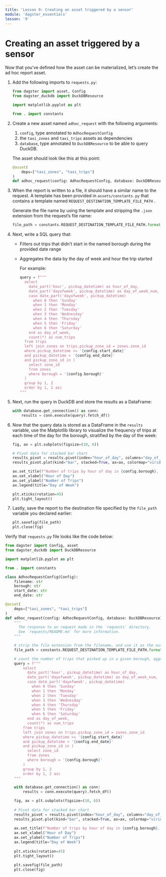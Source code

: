 ```yaml
---
title: 'Lesson 9: Creating an asset triggered by a sensor'
module: 'dagster_essentials'
lesson: '9'
---
```


# Creating an asset triggered by a sensor

Now that you’ve defined how the asset can be materialized, let’s create the ad hoc report asset.

1. Add the following imports to `requests.py`:

   ```python
   from dagster import asset, Config
   from dagster_duckdb import DuckDBResource

   import matplotlib.pyplot as plt

   from . import constants
   ```

2. Create a new asset named `adhoc_request` with the following arguments:

   1. `config`, type annotated to `AdhocRequestConfig`
   2. the `taxi_zones` and `taxi_trips` assets as dependencies
   3. `database`, type annotated to `DuckDBResource` to be able to query DuckDB.

   The asset should look like this at this point:

   ```python
   @asset(
       deps=["taxi_zones", "taxi_trips"]
   )
   def adhoc_request(config: AdhocRequestConfig, database: DuckDBResource) -> None:
   ```

3. When the report is written to a file, it should have a similar name to the request. A template has been provided in `assets/constants.py` that contains a template named `REQUEST_DESTINATION_TEMPLATE_FILE_PATH` .

   Generate the file name by using the template and stripping the `.json` extension from the request’s file name:

   ```python
   file_path = constants.REQUEST_DESTINATION_TEMPLATE_FILE_PATH.format(config.filename.split('.')[0])
   ```

4. Next, write a SQL query that:

   - Filters out trips that didn’t start in the named borough during the provided date range
   - Aggregates the data by the day of week and hour the trip started

     For example:

     ```python
     query = f"""
       select
         date_part('hour', pickup_datetime) as hour_of_day,
         date_part('dayofweek', pickup_datetime) as day_of_week_num,
         case date_part('dayofweek', pickup_datetime)
           when 0 then 'Sunday'
           when 1 then 'Monday'
           when 2 then 'Tuesday'
           when 3 then 'Wednesday'
           when 4 then 'Thursday'
           when 5 then 'Friday'
           when 6 then 'Saturday'
         end as day_of_week,
         count(*) as num_trips
       from trips
       left join zones on trips.pickup_zone_id = zones.zone_id
       where pickup_datetime >= '{config.start_date}'
       and pickup_datetime < '{config.end_date}'
       and pickup_zone_id in (
         select zone_id
         from zones
         where borough = '{config.borough}'
       )
       group by 1, 2
       order by 1, 2 asc
     """
     ```

5. Next, run the query in DuckDB and store the results as a DataFrame:

   ```python
   with database.get_connection() as conn:
       results = conn.execute(query).fetch_df()
   ```

6. Now that the query data is stored as a DataFrame in the `results` variable, use the Matplotlib library to visualize the frequency of trips at each time of the day for the borough, stratified by the day of the week:

   ```python
   fig, ax = plt.subplots(figsize=(10, 6))

   # Pivot data for stacked bar chart
   results_pivot = results.pivot(index="hour_of_day", columns="day_of_week", values="num_trips")
   results_pivot.plot(kind="bar", stacked=True, ax=ax, colormap="viridis")

   ax.set_title(f"Number of trips by hour of day in {config.borough}, from {config.start_date} to {config.end_date}")
   ax.set_xlabel("Hour of Day")
   ax.set_ylabel("Number of Trips")
   ax.legend(title="Day of Week")

   plt.xticks(rotation=45)
   plt.tight_layout()
   ```

7. Lastly, save the report to the destination file specified by the `file_path` variable you declared earlier:

   ```python
   plt.savefig(file_path)
   plt.close(fig)
   ```

Verify that `requests.py` file looks like the code below:

```python
from dagster import Config, asset
from dagster_duckdb import DuckDBResource

import matplotlib.pyplot as plt

from . import constants

class AdhocRequestConfig(Config):
    filename: str
    borough: str
    start_date: str
    end_date: str

@asset(
    deps=["taxi_zones", "taxi_trips"]
)
def adhoc_request(config: AdhocRequestConfig, database: DuckDBResource) -> None:
    """
      The response to an request made in the `requests` directory.
      See `requests/README.md` for more information.
    """

    # strip the file extension from the filename, and use it as the output filename
    file_path = constants.REQUEST_DESTINATION_TEMPLATE_FILE_PATH.format(config.filename.split('.')[0])

    # count the number of trips that picked up in a given borough, aggregated by time of day and hour of day
    query = f"""
        select
          date_part('hour', pickup_datetime) as hour_of_day,
          date_part('dayofweek', pickup_datetime) as day_of_week_num,
          case date_part('dayofweek', pickup_datetime)
            when 0 then 'Sunday'
            when 1 then 'Monday'
            when 2 then 'Tuesday'
            when 3 then 'Wednesday'
            when 4 then 'Thursday'
            when 5 then 'Friday'
            when 6 then 'Saturday'
          end as day_of_week,
          count(*) as num_trips
        from trips
        left join zones on trips.pickup_zone_id = zones.zone_id
        where pickup_datetime >= '{config.start_date}'
        and pickup_datetime < '{config.end_date}'
        and pickup_zone_id in (
          select zone_id
          from zones
          where borough = '{config.borough}'
        )
        group by 1, 2
        order by 1, 2 asc
    """

    with database.get_connection() as conn:
        results = conn.execute(query).fetch_df()

    fig, ax = plt.subplots(figsize=(10, 6))
    
    # Pivot data for stacked bar chart
    results_pivot = results.pivot(index="hour_of_day", columns="day_of_week", values="num_trips")
    results_pivot.plot(kind="bar", stacked=True, ax=ax, colormap="viridis")
    
    ax.set_title(f"Number of trips by hour of day in {config.borough}, from {config.start_date} to {config.end_date}")
    ax.set_xlabel("Hour of Day")
    ax.set_ylabel("Number of Trips")
    ax.legend(title="Day of Week")
    
    plt.xticks(rotation=45)
    plt.tight_layout()
    
    plt.savefig(file_path)
    plt.close(fig)
```
